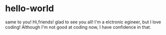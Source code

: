 # hello-world
same to you!
  Hi,friends!
  glad to see you all! I'm a elctronic egineer, but I love coding!
  Although I'm not good at coding now, I have confidence in that.
  
